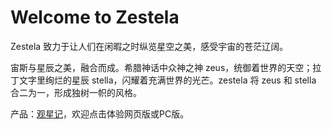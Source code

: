 # Welcome to Zestela

Zestela 致力于让人们在闲暇之时纵览星空之美，感受宇宙的苍茫辽阔。

宙斯与星辰之美，融合而成。希腊神话中众神之神 zeus，统御着世界的天空；拉丁文字里绚烂的星辰 stella，闪耀着充满世界的光芒。zestela 将 zeus 和 stella 合二为一，形成独树一帜的风格。

产品：[观星记](https://zestela.co/starte/)，欢迎点击体验网页版或PC版。
